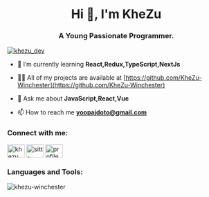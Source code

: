 <h1 align="center">Hi 👋, I'm KheZu</h1>
<h3 align="center">A Young Passionate Programmer.</h3>

<p align="left"> <a href="https://twitter.com/khezu_dev" target="blank"><img src="https://img.shields.io/twitter/follow/khezu_dev?logo=twitter&style=for-the-badge" alt="khezu_dev" /></a> </p>

- 🌱 I’m currently learning **React,Redux,TypeScript,NextJs**

- 👨‍💻 All of my projects are available at [https://github.com/KheZu-Winchester](https://github.com/KheZu-Winchester)

- 💬 Ask me about **JavaScript,React,Vue**

- 📫 How to reach me **yoopajdoto@gmail.com**

<h3 align="left">Connect with me:</h3>
<p align="left">
<a href="https://twitter.com/khezu_dev" target="blank"><img align="center" src="https://raw.githubusercontent.com/rahuldkjain/github-profile-readme-generator/master/src/images/icons/Social/twitter.svg" alt="khezu_dev" height="30" width="40" /></a>
<a href="https://linkedin.com/in/sitt-hmu-eain-5a883721b" target="blank"><img align="center" src="https://raw.githubusercontent.com/rahuldkjain/github-profile-readme-generator/master/src/images/icons/Social/linked-in-alt.svg" alt="sitt-hmu-eain-5a883721b" height="30" width="40" /></a>
<a href="https://fb.com/profile.php?id=100072118968513" target="blank"><img align="center" src="https://raw.githubusercontent.com/rahuldkjain/github-profile-readme-generator/master/src/images/icons/Social/facebook.svg" alt="profile.php?id=100072118968513" height="30" width="40" /></a>
</p>

<h3 align="left">Languages and Tools:</h3>


<p><img align="center" src="https://github-readme-streak-stats.herokuapp.com/?user=khezu-winchester&" alt="khezu-winchester" /></p>
